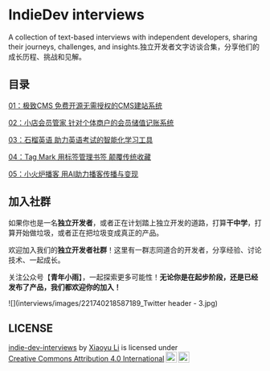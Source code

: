 # IndieDev interviews
A collection of text-based interviews with independent developers, sharing their journeys, challenges, and insights.独立开发者文字访谈合集，分享他们的成长历程、挑战和见解。

## 目录

 [01：极致CMS 免费开源无需授权的CMS建站系统](interviews/01.md) 

 [02：小店会员管家 针对个体商户的会员储值记账系统](interviews/01.md) 

 [03：石榴英语 助力英语考试的智能化学习工具](interviews/01.md) 

 [04：Tag Mark 用标签管理书签 颠覆传统收藏](interviews/01.md) 

 [05：小火炉播客  用AI助力播客传播与变现](interviews/01.md) 



## 加入社群

如果你也是一名**独立开发者**，或者正在计划踏上独立开发的道路，打算**干中学**，打算开始做垃圾，或者正在把垃圾变成真正的产品。

欢迎加入我们的**独立开发者社群**！这里有一群志同道合的开发者，分享经验、讨论技术、一起成长。

关注公众号【**青年小雨**】，一起探索更多可能性！**无论你是在起步阶段，还是已经发布了产品，我们都欢迎你的加入！**

![](interviews/images/221740218587189_Twitter header - 3.jpg)

## LICENSE

<p xmlns:cc="http://creativecommons.org/ns#" xmlns:dct="http://purl.org/dc/terms/"><a property="dct:title" rel="cc:attributionURL" href="https://github.com/metal-young/indie-dev-interviews">indie-dev-interviews</a> by <a rel="cc:attributionURL dct:creator" property="cc:attributionName" href="https://github.com/metal-young">Xiaoyu Li</a> is licensed under <a href="https://creativecommons.org/licenses/by/4.0/?ref=chooser-v1" target="_blank" rel="license noopener noreferrer" style="display:inline-block;">Creative Commons Attribution 4.0 International<img style="height:22px!important;margin-left:3px;vertical-align:text-bottom;" src="https://mirrors.creativecommons.org/presskit/icons/cc.svg?ref=chooser-v1" alt=""><img style="height:22px!important;margin-left:3px;vertical-align:text-bottom;" src="https://mirrors.creativecommons.org/presskit/icons/by.svg?ref=chooser-v1" alt=""></a></p>
